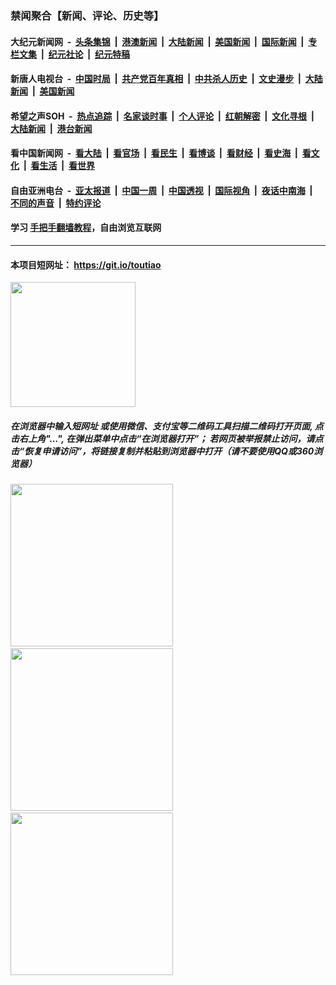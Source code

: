 ### 禁闻聚合【新闻、评论、历史等】

#### 大纪元新闻网 &nbsp;-&nbsp; [头条集锦](indexes/E头条集锦.md?t=02091911) &nbsp;|&nbsp; [港澳新闻](indexes/E港澳新闻.md?t=02091911)  &nbsp;|&nbsp; [大陆新闻](indexes/E大陆新闻.md?t=02091911) &nbsp;|&nbsp; [美国新闻](indexes/E美国新闻.md?t=02091911) &nbsp;|&nbsp; [国际新闻](indexes/E国际新闻.md?t=02091911) &nbsp;|&nbsp; [专栏文集](indexes/E专栏文集.md?t=02091911) &nbsp;|&nbsp; [纪元社论](indexes/E纪元社论.md?t=02091911) &nbsp;|&nbsp; [纪元特稿](indexes/E纪元特稿.md?t=02091911) 

#### 新唐人电视台 &nbsp;-&nbsp; [中国时局](indexes/N中国时局.md?t=02091911) &nbsp;|&nbsp; [共产党百年真相](indexes/N共产党百年真相.md?t=02091911) &nbsp;|&nbsp; [中共杀人历史](indexes/N中共杀人历史.md?t=02091911) &nbsp;|&nbsp; [文史漫步](indexes/N文史漫步.md?t=02091911) &nbsp;|&nbsp; [大陆新闻](indexes/N大陆新闻.md?t=02091911) &nbsp;|&nbsp; [美国新闻](indexes/N美国新闻.md?t=02091911)

#### 希望之声SOH &nbsp;-&nbsp; [热点追踪](indexes/H热点追踪.md?t=02091911) &nbsp;|&nbsp; [名家谈时事](indexes/H名家谈时事.md?t=02091911) &nbsp;|&nbsp; [个人评论](indexes/H个人评论.md?t=02091911)  &nbsp;|&nbsp; [红朝解密](indexes/H红朝解密.md?t=02091911) &nbsp;|&nbsp; [文化寻根](indexes/H文化寻根.md?t=02091911) &nbsp;|&nbsp; [大陆新闻](indexes/H大陆新闻.md?t=02091911) &nbsp;|&nbsp; [港台新闻](indexes/H港台新闻.md?t=02091911)

#### 看中国新闻网 &nbsp;-&nbsp; [看大陆](indexes/S看大陆.md?t=02091911) &nbsp;|&nbsp; [看官场](indexes/S看官场.md?t=02091911) &nbsp;|&nbsp; [看民生](indexes/S看民生.md?t=02091911)  &nbsp;|&nbsp; [看博谈](indexes/S看博谈.md?t=02091911) &nbsp;|&nbsp; [看财经](indexes/S看财经.md?t=02091911) &nbsp;|&nbsp; [看史海](indexes/S看史海.md?t=02091911) &nbsp;|&nbsp; [看文化](indexes/S看文化.md?t=02091911) &nbsp;|&nbsp; [看生活](indexes/S看生活.md?t=02091911) &nbsp;|&nbsp; [看世界](indexes/S看世界.md?t=02091911)

#### 自由亚洲电台 &nbsp;-&nbsp; [亚太报道](indexes/R亚太报道.md?t=02091911) &nbsp;|&nbsp; [中国一周](indexes/R中国一周.md?t=02091911) &nbsp;|&nbsp; [中国透视](indexes/R中国透视.md?t=02091911)  &nbsp;|&nbsp; [国际视角](indexes/R国际视角.md?t=02091911) &nbsp;|&nbsp; [夜话中南海](indexes/R夜话中南海.md?t=02091911) &nbsp;|&nbsp; [不同的声音](indexes/R不同的声音.md?t=02091911) &nbsp;|&nbsp; [特约评论](indexes/R特约评论.md?t=02091911)

#### 学习 [手把手翻墙教程](https://github.com/gfw-breaker/guides/wiki)，自由浏览互联网

----

#### 本项目短网址： https://git.io/toutiao
<img src="https://raw.githubusercontent.com/gfw-breaker/banned-news/master/scripts/img/qr.png" width="200px"/>  

##### 在浏览器中输入短网址 或使用微信、支付宝等二维码工具扫描二维码打开页面, 点击右上角"...", 在弹出菜单中点击“在浏览器打开”； 若网页被举报禁止访问，请点击“恢复申请访问”，将链接复制并粘贴到浏览器中打开（请不要使用QQ或360浏览器）

<img src="https://raw.githubusercontent.com/gfw-breaker/banned-news/master/scripts/img/1.png" width="260px"/> &nbsp; <img src="https://raw.githubusercontent.com/gfw-breaker/banned-news/master/scripts/img/2.png" width="260px"/> &nbsp; <img src="https://raw.githubusercontent.com/gfw-breaker/banned-news/master/scripts/img/3.png" width="260px"/>
